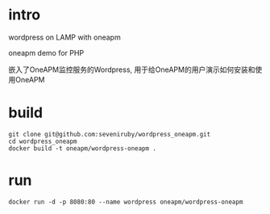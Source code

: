 # intro
wordpress on LAMP with oneapm

oneapm demo for PHP

嵌入了OneAPM监控服务的Wordpress, 用于给OneAPM的用户演示如何安装和使用OneAPM
# build
```
git clone git@github.com:seveniruby/wordpress_oneapm.git
cd wordpress_oneapm
docker build -t oneapm/wordpress-oneapm .
```
# run
```
docker run -d -p 8080:80 --name wordpress oneapm/wordpress-oneapm
```
